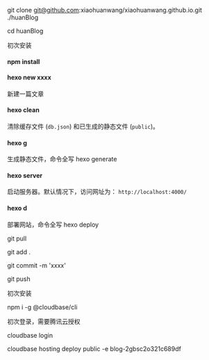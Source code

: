 git clone git@github.com:xiaohuanwang/xiaohuanwang.github.io.git ./huanBlog

cd huanBlog

初次安装

####  npm install

#### hexo new xxxx

新建一篇文章

#### hexo clean

清除缓存文件 (`db.json`) 和已生成的静态文件 (`public`)。

#### hexo g  

生成静态文件，命令全写 hexo generate

#### hexo server

启动服务器。默认情况下，访问网址为： `http://localhost:4000/`

#### hexo d

部署网站，命令全写 hexo deploy



git pull

git add .

git commit -m 'xxxx'

git push

初次安装 

 npm i -g @cloudbase/cli

初次登录，需要腾讯云授权

cloudbase login

cloudbase hosting deploy public -e blog-2gbsc2o321c689df


